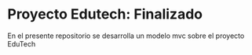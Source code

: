 # Proyecto Edutech: Finalizado

En el presente repositorio se desarrolla un modelo mvc sobre el proyecto EduTech

